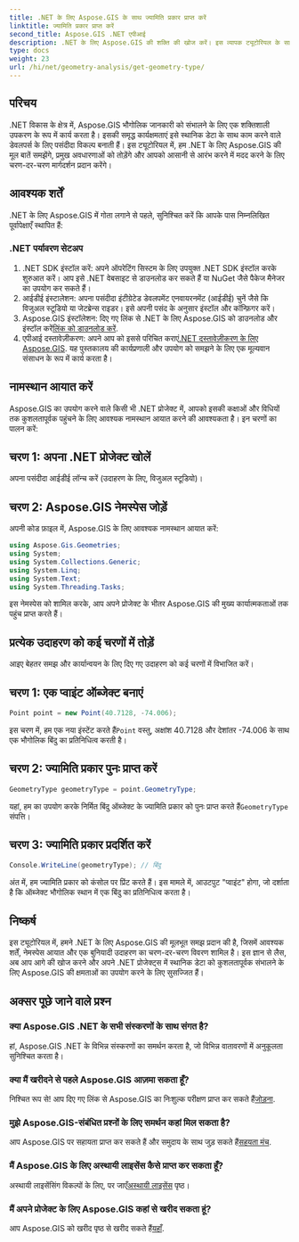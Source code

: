 ```yaml
---
title: .NET के लिए Aspose.GIS के साथ ज्यामिति प्रकार प्राप्त करें
linktitle: ज्यामिति प्रकार प्राप्त करें
second_title: Aspose.GIS .NET एपीआई
description: .NET के लिए Aspose.GIS की शक्ति की खोज करें। इस व्यापक ट्यूटोरियल के साथ जानें कि अपने .NET प्रोजेक्ट में स्थानिक डेटा को कुशलतापूर्वक कैसे प्रबंधित करें।
type: docs
weight: 23
url: /hi/net/geometry-analysis/get-geometry-type/
---
```

## परिचय
.NET विकास के क्षेत्र में, Aspose.GIS भौगोलिक जानकारी को संभालने के लिए एक शक्तिशाली उपकरण के रूप में कार्य करता है। इसकी समृद्ध कार्यक्षमताएं इसे स्थानिक डेटा के साथ काम करने वाले डेवलपर्स के लिए पसंदीदा विकल्प बनाती हैं। इस ट्यूटोरियल में, हम .NET के लिए Aspose.GIS की मूल बातें समझेंगे, प्रमुख अवधारणाओं को तोड़ेंगे और आपको आसानी से आरंभ करने में मदद करने के लिए चरण-दर-चरण मार्गदर्शन प्रदान करेंगे।
## आवश्यक शर्तें
.NET के लिए Aspose.GIS में गोता लगाने से पहले, सुनिश्चित करें कि आपके पास निम्नलिखित पूर्वापेक्षाएँ स्थापित हैं:
### .NET पर्यावरण सेटअप
1. .NET SDK इंस्टॉल करें: अपने ऑपरेटिंग सिस्टम के लिए उपयुक्त .NET SDK इंस्टॉल करके शुरुआत करें। आप इसे .NET वेबसाइट से डाउनलोड कर सकते हैं या NuGet जैसे पैकेज मैनेजर का उपयोग कर सकते हैं।
2. आईडीई इंस्टालेशन: अपना पसंदीदा इंटीग्रेटेड डेवलपमेंट एनवायरनमेंट (आईडीई) चुनें जैसे कि विजुअल स्टूडियो या जेटब्रेन्स राइडर। इसे अपनी पसंद के अनुसार इंस्टॉल और कॉन्फ़िगर करें।
3.  Aspose.GIS इंस्टॉलेशन: दिए गए लिंक से .NET के लिए Aspose.GIS को डाउनलोड और इंस्टॉल करें[लिंक को डाउनलोड करें](https://releases.aspose.com/gis/net/).
4.  एपीआई दस्तावेज़ीकरण: अपने आप को इससे परिचित कराएं[.NET दस्तावेज़ीकरण के लिए Aspose.GIS](https://reference.aspose.com/gis/net/). यह पुस्तकालय की कार्यप्रणाली और उपयोग को समझने के लिए एक मूल्यवान संसाधन के रूप में कार्य करता है।

## नामस्थान आयात करें
Aspose.GIS का उपयोग करने वाले किसी भी .NET प्रोजेक्ट में, आपको इसकी कक्षाओं और विधियों तक कुशलतापूर्वक पहुंचने के लिए आवश्यक नामस्थान आयात करने की आवश्यकता है। इन चरणों का पालन करें:
## चरण 1: अपना .NET प्रोजेक्ट खोलें
अपना पसंदीदा आईडीई लॉन्च करें (उदाहरण के लिए, विजुअल स्टूडियो)।
## चरण 2: Aspose.GIS नेमस्पेस जोड़ें
अपनी कोड फ़ाइल में, Aspose.GIS के लिए आवश्यक नामस्थान आयात करें:
```csharp
using Aspose.Gis.Geometries;
using System;
using System.Collections.Generic;
using System.Linq;
using System.Text;
using System.Threading.Tasks;
```
इस नेमस्पेस को शामिल करके, आप अपने प्रोजेक्ट के भीतर Aspose.GIS की मुख्य कार्यात्मकताओं तक पहुंच प्राप्त करते हैं।
## प्रत्येक उदाहरण को कई चरणों में तोड़ें
आइए बेहतर समझ और कार्यान्वयन के लिए दिए गए उदाहरण को कई चरणों में विभाजित करें।
## चरण 1: एक प्वाइंट ऑब्जेक्ट बनाएं
```csharp
Point point = new Point(40.7128, -74.006);
```
 इस चरण में, हम एक नया इंस्टेंट करते हैं`Point` वस्तु, अक्षांश 40.7128 और देशांतर -74.006 के साथ एक भौगोलिक बिंदु का प्रतिनिधित्व करती है।
## चरण 2: ज्यामिति प्रकार पुनः प्राप्त करें
```csharp
GeometryType geometryType = point.GeometryType;
```
 यहां, हम का उपयोग करके निर्मित बिंदु ऑब्जेक्ट के ज्यामिति प्रकार को पुनः प्राप्त करते हैं`GeometryType` संपत्ति।
## चरण 3: ज्यामिति प्रकार प्रदर्शित करें
```csharp
Console.WriteLine(geometryType); // बिंदु
```
अंत में, हम ज्यामिति प्रकार को कंसोल पर प्रिंट करते हैं। इस मामले में, आउटपुट "प्वाइंट" होगा, जो दर्शाता है कि ऑब्जेक्ट भौगोलिक स्थान में एक बिंदु का प्रतिनिधित्व करता है।

## निष्कर्ष
इस ट्यूटोरियल में, हमने .NET के लिए Aspose.GIS की मूलभूत समझ प्रदान की है, जिसमें आवश्यक शर्तें, नेमस्पेस आयात और एक बुनियादी उदाहरण का चरण-दर-चरण विवरण शामिल है। इस ज्ञान से लैस, अब आप आगे की खोज करने और अपने .NET प्रोजेक्ट्स में स्थानिक डेटा को कुशलतापूर्वक संभालने के लिए Aspose.GIS की क्षमताओं का उपयोग करने के लिए सुसज्जित हैं।
## अक्सर पूछे जाने वाले प्रश्न
### क्या Aspose.GIS .NET के सभी संस्करणों के साथ संगत है?
हां, Aspose.GIS .NET के विभिन्न संस्करणों का समर्थन करता है, जो विभिन्न वातावरणों में अनुकूलता सुनिश्चित करता है।
### क्या मैं खरीदने से पहले Aspose.GIS आज़मा सकता हूँ?
 निश्चित रूप से! आप दिए गए लिंक से Aspose.GIS का निःशुल्क परीक्षण प्राप्त कर सकते हैं[जोड़ना](https://releases.aspose.com/).
### मुझे Aspose.GIS-संबंधित प्रश्नों के लिए समर्थन कहां मिल सकता है?
 आप Aspose.GIS पर सहायता प्राप्त कर सकते हैं और समुदाय के साथ जुड़ सकते हैं[सहयता मंच](https://forum.aspose.com/c/gis/33).
### मैं Aspose.GIS के लिए अस्थायी लाइसेंस कैसे प्राप्त कर सकता हूँ?
 अस्थायी लाइसेंसिंग विकल्पों के लिए, पर जाएँ[अस्थायी लाइसेंस](https://purchase.aspose.com/temporary-license/) पृष्ठ।
### मैं अपने प्रोजेक्ट के लिए Aspose.GIS कहां से खरीद सकता हूं?
 आप Aspose.GIS को खरीद पृष्ठ से खरीद सकते हैं[यहाँ](https://purchase.aspose.com/buy).